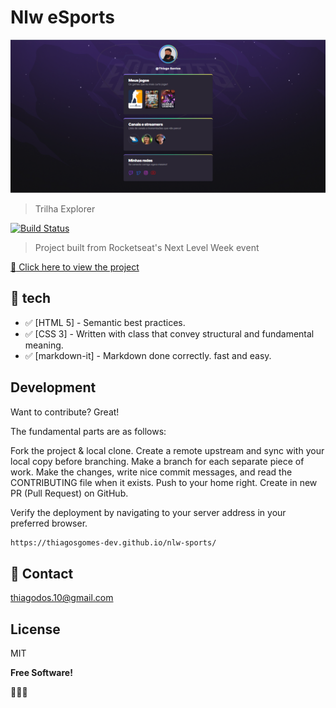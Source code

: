 # Nlw eSports 

![preview](./.github/preview.png)

> Trilha Explorer

[![Build Status](https://travis-ci.org/joemccann/dillinger.svg?branch=master)](https://travis-ci.org/joemccann/dillinger)

> Project built from Rocketseat's Next Level Week event

[:link: Click here to view the project](https://thiagosgomes-dev.github.io/nlw-eSports/)

## :wrench: tech

- :white_check_mark: [HTML 5] - Semantic best practices.
- :white_check_mark: [CSS 3] - Written with class that convey structural and fundamental meaning.
- :white_check_mark: [markdown-it] - Markdown done correctly. fast and easy.

## Development

Want to contribute? Great!

The fundamental parts are as follows:

Fork the project & local clone.
Create a remote upstream and sync with your local copy before branching.
Make a branch for each separate piece of work.
Make the changes, write nice commit messages, and read the CONTRIBUTING file when it exists.
Push to your home right.
Create in new PR (Pull Request) on GitHub.

Verify the deployment by navigating to your server address in
your preferred browser.

```sh
https://thiagosgomes-dev.github.io/nlw-sports/
```

## :incoming_envelope: Contact

thiagodos.10@gmail.com

## License

MIT

**Free Software!**

:beginner::beginner::beginner: